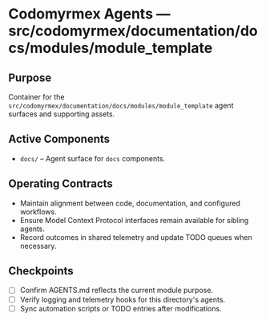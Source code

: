 # Codomyrmex Agents — src/codomyrmex/documentation/docs/modules/module_template

## Purpose
Container for the `src/codomyrmex/documentation/docs/modules/module_template` agent surfaces and supporting assets.

## Active Components
- `docs/` – Agent surface for `docs` components.

## Operating Contracts
- Maintain alignment between code, documentation, and configured workflows.
- Ensure Model Context Protocol interfaces remain available for sibling agents.
- Record outcomes in shared telemetry and update TODO queues when necessary.

## Checkpoints
- [ ] Confirm AGENTS.md reflects the current module purpose.
- [ ] Verify logging and telemetry hooks for this directory's agents.
- [ ] Sync automation scripts or TODO entries after modifications.
